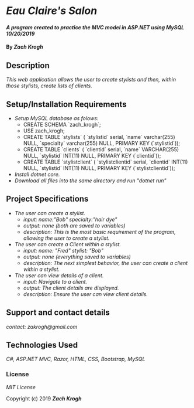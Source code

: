 
# _Eau Claire's Salon_

#### _A program created to practice the MVC model in ASP.NET using MySQL 10/20/2019_

#### By _Zach Krogh_

## Description

_This web application allows the user to create stylists and then, within those stylists, create lists of clients._

## Setup/Installation Requirements
* _Setup MySQL database as folows:_
  * CREATE SCHEMA \`zach_krogh\`;
  * USE zach_krogh;
  * CREATE TABLE \`stylists\` ( \`stylistid\` serial, \`name\` varchar(255) NULL, \`specialty\` varchar(255) NULL, PRIMARY KEY (\`stylistid\`));
  * CREATE TABLE \`clients\` ( \`clientid\` serial, \`name\` VARCHAR(255) NULL, \`stylistid\` INT(11) NULL, PRIMARY KEY (\`clientid\`));
  * CREATE TABLE  \`stylistclient\` ( \`stylistclientid\` serial, \`clientid\` INT(11) NULL, \`stylistid\` INT(11) NULL, PRIMARY KEY (\`stylistclientid\`));
* _Install dotnet core._
* _Download all files into the same directory and run "dotnet run"_

## Project Specifications

* _The user can create a stylist._
  * _input: name:"Bob" specialty:"hair dye"_
  * _output: none (both are saved to variables)_
  * _description: This is the most basic requirement of the program, allowing the user to create a stylist._
* _The user can create a Client within a stylist._
  * _input: name: "Fred" stylist: "Bob"_
  * _output: none (everything saved to variables)_
  * _description: The next simplest behavior, the user can create a client within a stylist._
* _The user can view details of a client._
  * _input: Navigate to a client._
  * _output: The client details are displayed._
  * _description: Ensure the user can view client details._

## Support and contact details

_contact: zakrogh@gmail.com_

## Technologies Used

_C#, ASP.NET MVC, Razor, HTML, CSS, Bootstrap, MySQL_

### License

*MIT License*

Copyright (c) 2019 **_Zach Krogh_**
